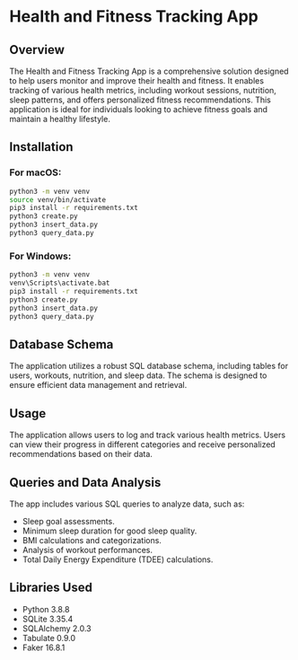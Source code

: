 # Health and Fitness Tracking App

## Overview

The Health and Fitness Tracking App is a comprehensive solution designed to help users monitor and improve their health and fitness. It enables tracking of various health metrics, including workout sessions, nutrition, sleep patterns, and offers personalized fitness recommendations. This application is ideal for individuals looking to achieve fitness goals and maintain a healthy lifestyle.

## Installation

### For macOS:

```bash
python3 -m venv venv
source venv/bin/activate
pip3 install -r requirements.txt
python3 create.py
python3 insert_data.py
python3 query_data.py
```

### For Windows:

```bash
python3 -m venv venv
venv\Scripts\activate.bat
pip3 install -r requirements.txt
python3 create.py
python3 insert_data.py
python3 query_data.py
```

## Database Schema

The application utilizes a robust SQL database schema, including tables for users, workouts, nutrition, and sleep data. The schema is designed to ensure efficient data management and retrieval.

## Usage

The application allows users to log and track various health metrics. Users can view their progress in different categories and receive personalized recommendations based on their data.

## Queries and Data Analysis

The app includes various SQL queries to analyze data, such as:

- Sleep goal assessments.
- Minimum sleep duration for good sleep quality.
- BMI calculations and categorizations.
- Analysis of workout performances.
- Total Daily Energy Expenditure (TDEE) calculations.

## Libraries Used

- Python 3.8.8
- SQLite 3.35.4
- SQLAlchemy 2.0.3
- Tabulate 0.9.0
- Faker 16.8.1
